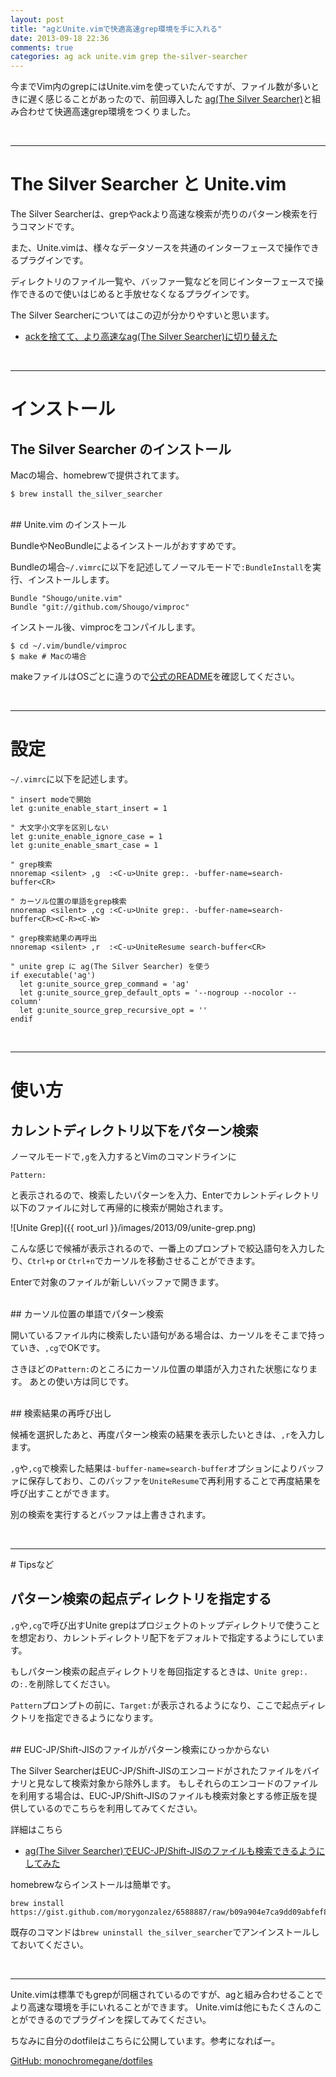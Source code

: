 ```yaml
---
layout: post
title: "agとUnite.vimで快適高速grep環境を手に入れる"
date: 2013-09-18 22:36
comments: true
categories: ag ack unite.vim grep the-silver-searcher
---
```


今までVim内のgrepにはUnite.vimを使っていたんですが、ファイル数が多いときに遅く感じることがあったので、前回導入した [ag(The Silver Searcher)](https://github.com/ggreer/the_silver_searcher)と組み合わせて快適高速grep環境をつくりました。

<br />
<hr />

# The Silver Searcher と Unite.vim

The Silver Searcherは、grepやackより高速な検索が売りのパターン検索を行うコマンドです。

また、Unite.vimは、様々なデータソースを共通のインターフェースで操作できるプラグインです。

ディレクトリのファイル一覧や、バッファ一覧などを同じインターフェースで操作できるので使いはじめると手放せなくなるプラグインです。

The Silver Searcherについてはこの辺が分かりやすいと思います。

- [ackを捨てて、より高速なag(The Silver Searcher)に切り替えた](http://blog.glidenote.com/blog/2013/02/28/the-silver-searcher-better-than-ack/)


<br />
<hr />

# インストール

## The Silver Searcher のインストール

Macの場合、homebrewで提供されてます。

```console
$ brew install the_silver_searcher
```

<br />
## Unite.vim のインストール

BundleやNeoBundleによるインストールがおすすめです。

Bundleの場合`~/.vimrc`に以下を記述してノーマルモードで`:BundleInstall`を実行、インストールします。

```
Bundle "Shougo/unite.vim"
Bundle "git://github.com/Shougo/vimproc" 
```

インストール後、vimprocをコンパイルします。

```console
$ cd ~/.vim/bundle/vimproc
$ make # Macの場合
```

makeファイルはOSごとに違うので[公式のREADME](https://github.com/Shougo/vimproc.vim)を確認してください。

<br />
<hr />

# 設定

`~/.vimrc`に以下を記述します。

```
" insert modeで開始
let g:unite_enable_start_insert = 1

" 大文字小文字を区別しない
let g:unite_enable_ignore_case = 1
let g:unite_enable_smart_case = 1

" grep検索
nnoremap <silent> ,g  :<C-u>Unite grep:. -buffer-name=search-buffer<CR>

" カーソル位置の単語をgrep検索
nnoremap <silent> ,cg :<C-u>Unite grep:. -buffer-name=search-buffer<CR><C-R><C-W>

" grep検索結果の再呼出
nnoremap <silent> ,r  :<C-u>UniteResume search-buffer<CR>

" unite grep に ag(The Silver Searcher) を使う
if executable('ag')
  let g:unite_source_grep_command = 'ag'
  let g:unite_source_grep_default_opts = '--nogroup --nocolor --column'
  let g:unite_source_grep_recursive_opt = ''
endif
```

<br />
<hr />

# 使い方

## カレントディレクトリ以下をパターン検索

ノーマルモードで`,g`を入力するとVimのコマンドラインに

```console
Pattern:  
```

と表示されるので、検索したいパターンを入力、Enterでカレントディレクトリ以下のファイルに対して再帰的に検索が開始されます。

![Unite Grep]({{ root_url }}/images/2013/09/unite-grep.png) 

こんな感じで候補が表示されるので、一番上のプロンプトで絞込語句を入力したり、`Ctrl+p` or `Ctrl+n`でカーソルを移動させることができます。

Enterで対象のファイルが新しいバッファで開きます。

<br />
## カーソル位置の単語でパターン検索

開いているファイル内に検索したい語句がある場合は、カーソルをそこまで持っていき、`,cg`でOKです。

さきほどの`Pattern:`のところにカーソル位置の単語が入力された状態になります。
あとの使い方は同じです。

<br />
## 検索結果の再呼び出し

候補を選択したあと、再度パターン検索の結果を表示したいときは、`,r`を入力します。

`,g`や`,cg`で検索した結果は`-buffer-name=search-buffer`オプションによりバッファに保存しており、このバッファを`UniteResume`で再利用することで再度結果を呼び出すことができます。

別の検索を実行するとバッファは上書きされます。

<br />
<hr />
# Tipsなど

## パターン検索の起点ディレクトリを指定する

`,g`や`,cg`で呼び出すUnite grepはプロジェクトのトップディレクトリで使うことを想定おり、カレントディレクトリ配下をデフォルトで指定するようにしています。

もしパターン検索の起点ディレクトリを毎回指定するときは、`Unite grep:.`の`:.`を削除してください。

`Pattern`プロンプトの前に、`Target:`が表示されるようになり、ここで起点ディレクトリを指定できるようになります。

<br />
## EUC-JP/Shift-JISのファイルがパターン検索にひっかからない

The Silver SearcherはEUC-JP/Shift-JISのエンコードがされたファイルをバイナリと見なして検索対象から除外します。
もしそれらのエンコードのファイルを利用する場合は、EUC-JP/Shift-JISのファイルも検索対象とする修正版を提供しているのでこちらを利用してみてください。

詳細はこちら

- [ag(The Silver Searcher)でEUC-JP/Shift-JISのファイルも検索できるようにしてみた](http://blog.monochromegane.com/blog/2013/09/15/the-silver-searcher-detects-japanese-char-set/)

homebrewならインストールは簡単です。

```console
brew install https://gist.github.com/morygonzalez/6588887/raw/b09a904e7ca9dd09abfef88b0e0e98a50a206d3b/the_legacy_searcher.rb
```

既存のコマンドは`brew uninstall the_silver_searcher`でアンインストールしておいてください。

<br />
<hr />

Unite.vimは標準でもgrepが同梱されているのですが、agと組み合わせることでより高速な環境を手にいれることができます。
Unite.vimは他にもたくさんのことができるのでプラグインを探してみてください。

ちなみに自分のdotfileはこちらに公開しています。参考になればー。

[GitHub: monochromegane/dotfiles](https://github.com/monochromegane/dotfiles)

